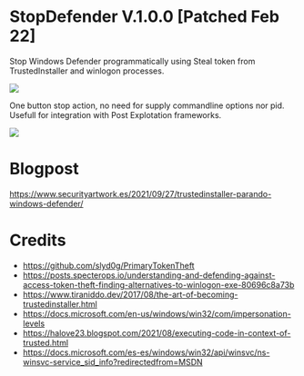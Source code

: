 # StopDefender V.1.0.0 [Patched Feb 22]
Stop Windows Defender programmatically using Steal token from TrustedInstaller and winlogon processes.

![](Img/TI.png)

One button stop action, no need for supply commandline options nor pid. Usefull for integration with Post Explotation frameworks.

![](Img/TIexec.png)

# Blogpost
https://www.securityartwork.es/2021/09/27/trustedinstaller-parando-windows-defender/

# Credits
* https://github.com/slyd0g/PrimaryTokenTheft
* https://posts.specterops.io/understanding-and-defending-against-access-token-theft-finding-alternatives-to-winlogon-exe-80696c8a73b
* https://www.tiraniddo.dev/2017/08/the-art-of-becoming-trustedinstaller.html
* https://docs.microsoft.com/en-us/windows/win32/com/impersonation-levels
* https://halove23.blogspot.com/2021/08/executing-code-in-context-of-trusted.html
* https://docs.microsoft.com/es-es/windows/win32/api/winsvc/ns-winsvc-service_sid_info?redirectedfrom=MSDN
